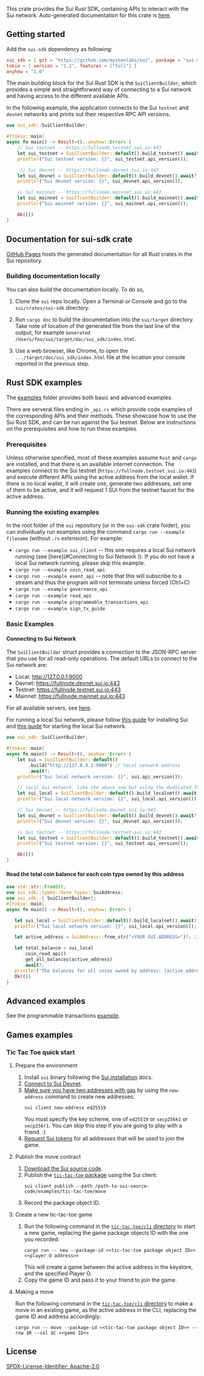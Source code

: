 This crate provides the Sui Rust SDK, containing APIs to interact with the Sui network. Auto-generated documentation for this crate is [here](https://mystenlabs.github.io/sui/sui_sdk/index.html).

## Getting started

Add the `sui-sdk` dependency as following:

```toml
sui_sdk = { git = "https://github.com/mystenlabs/sui", package = "sui-sdk"}
tokio = { version = "1.2", features = ["full"] }
anyhow = "1.0"
```

The main building block for the Sui Rust SDK is the `SuiClientBuilder`, which provides a simple and straightforward way of connecting to a Sui network and having access to the different available APIs.

In the following example, the application connects to the Sui `testnet` and `devnet` networks and prints out their respective RPC API versions.

```rust
use sui_sdk::SuiClientBuilder;

#[tokio::main]
async fn main() -> Result<(), anyhow::Error> {
    // Sui testnet -- https://fullnode.testnet.sui.io:443
    let sui_testnet = SuiClientBuilder::default().build_testnet().await?;
    println!("Sui testnet version: {}", sui_testnet.api_version());

     // Sui devnet -- https://fullnode.devnet.sui.io:443
    let sui_devnet = SuiClientBuilder::default().build_devnet().await?;
    println!("Sui devnet version: {}", sui_devnet.api_version());

    // Sui mainnet -- https://fullnode.mainnet.sui.io:443
    let sui_mainnet = SuiClientBuilder::default().build_mainnet().await?;
    println!("Sui mainnet version: {}", sui_mainnet.api_version());

    Ok(())
}

```

## Documentation for sui-sdk crate

[GitHub Pages](https://mystenlabs.github.io/sui/sui_sdk/index.html) hosts the generated documentation for all Rust crates in the Sui repository.

### Building documentation locally

You can also build the documentation locally. To do so,

1. Clone the `sui` repo locally. Open a Terminal or Console and go to the `sui/crates/sui-sdk` directory.

1. Run `cargo doc` to build the documentation into the `sui/target` directory. Take note of location of the generated file from the last line of the output, for example `Generated /Users/foo/sui/target/doc/sui_sdk/index.html`.

1. Use a web browser, like Chrome, to open the `.../target/doc/sui_sdk/index.html` file at the location your console reported in the previous step.

## Rust SDK examples

The [examples](https://github.com/MystenLabs/sui/tree/main/crates/sui-sdk/examples) folder provides both basic and advanced examples.

There are serveral files ending in `_api.rs` which provide code examples of the corresponding APIs and their methods. These showcase how to use the Sui Rust SDK, and can be run against the Sui testnet. Below are instructions on the prerequisites and how to run these examples.

### Prerequisites

Unless otherwise specified, most of these examples assume `Rust` and `cargo` are installed, and that there is an available internet connection. The examples connect to the Sui testnet (`https://fullnode.testnet.sui.io:443`) and execute different APIs using the active address from the local wallet. If there is no local wallet, it will create one, generate two addresses, set one of them to be active, and it will request 1 SUI from the testnet faucet for the active address.

### Running the existing examples

In the root folder of the `sui` repository (or in the `sui-sdk` crate folder), you can individually run examples using the command  `cargo run --example filename` (without `.rs` extension). For example:
* `cargo run --example sui_client` -- this one requires a local Sui network running (see [here](#Connecting to Sui Network
)). If you do not have a local Sui network running, please skip this example.
* `cargo run --example coin_read_api`
* `cargo run --example event_api` -- note that this will subscribe to a stream and thus the program will not terminate unless forced (Ctrl+C)
* `cargo run --example governance_api`
* `cargo run --example read_api`
* `cargo run --example programmable_transactions_api`
* `cargo run --example sign_tx_guide`

### Basic Examples

#### Connecting to Sui Network
The `SuiClientBuilder` struct provides a connection to the JSON-RPC server that you use for all read-only operations. The default URLs to connect to the Sui network are:

- Local: http://127.0.0.1:9000
- Devnet: https://fullnode.devnet.sui.io:443
- Testnet: https://fullnode.testnet.sui.io:443
- Mainnet: https://fullnode.mainnet.sui.io:443

For all available servers, see [here](https://sui.io/networkinfo).

For running a local Sui network, please follow [this guide](https://docs.sui.io/build/sui-local-network) for installing Sui and [this guide](https://docs.sui.io/build/sui-local-network#start-the-local-network) for starting the local Sui network.


```rust
use sui_sdk::SuiClientBuilder;

#[tokio::main]
async fn main() -> Result<(), anyhow::Error> {
    let sui = SuiClientBuilder::default()
        .build("http://127.0.0.1:9000") // local network address
        .await?;
    println!("Sui local network version: {}", sui.api_version());

    // local Sui network, like the above one but using the dedicated function
    let sui_local = SuiClientBuilder::default().build_localnet().await?;
    println!("Sui local network version: {}", sui_local.api_version());

    // Sui devnet -- https://fullnode.devnet.sui.io:443
    let sui_devnet = SuiClientBuilder::default().build_devnet().await?;
    println!("Sui devnet version: {}", sui_devnet.api_version());

    // Sui testnet -- https://fullnode.testnet.sui.io:443
    let sui_testnet = SuiClientBuilder::default().build_testnet().await?;
    println!("Sui testnet version: {}", sui_testnet.api_version());

    Ok(())
}
```

#### Read the total coin balance for each coin type owned by this address
```rust
use std::str::FromStr;
use sui_sdk::types::base_types::SuiAddress;
use sui_sdk::{ SuiClientBuilder};
#[tokio::main]
async fn main() -> Result<(), anyhow::Error> {

   let sui_local = SuiClientBuilder::default().build_localnet().await?;
   println!("Sui local network version: {}", sui_local.api_version());

   let active_address = SuiAddress::from_str("<YOUR SUI ADDRESS>")?; // change to your Sui address

   let total_balance = sui_local
      .coin_read_api()
      .get_all_balances(active_address)
      .await?;
   println!("The balances for all coins owned by address: {active_address} are {}", total_balance);
   Ok(())
}
```

## Advanced examples

See the programmable transactions [example](https://github.com/MystenLabs/sui/blob/main/crates/sui-sdk/examples/programmable_transactions_api.rs).

## Games examples

### Tic Tac Toe quick start

1. Prepare the environment
   1. Install `sui` binary following the [Sui installation](https://github.com/MystenLabs/sui/blob/main/docs/content/guides/developer/getting-started/sui-install.mdx) docs.
   1. [Connect to Sui Devnet](https://github.com/MystenLabs/sui/blob/main/docs/content/guides/developer/getting-started/connect.mdx).
   1. [Make sure you have two addresses with gas](https://github.com/MystenLabs/sui/blob/main/docs/content/guides/developer/getting-started/get-address.mdx) by using the `new-address` command to create new addresses:
      ```shell
      sui client new-address ed25519
      ```
      You must specify the key scheme, one of `ed25519` or `secp256k1` or `secp256r1`.
      You can skip this step if you are going to play with a friend. :)
   1. [Request Sui tokens](https://github.com/MystenLabs/sui/blob/main/docs/content/guides/developer/getting-started/get-coins.mdx) for all addresses that will be used to join the game.

2. Publish the move contract
   1. [Download the Sui source code](https://github.com/MystenLabs/sui/blob/main/docs/content/guides/developer/getting-started/sui-install.mdx).
   1. Publish the [`tic-tac-toe` package](https://github.com/MystenLabs/sui/tree/main/examples/tic-tac-toe/move)
      using the Sui client:
      ```shell
      sui client publish --path /path-to-sui-source-code/examples/tic-tac-toe/move
      ```
   1. Record the package object ID.

3. Create a new tic-tac-toe game
   1. Run the following command in the [`tic-tac-toe/cli` directory](https://github.com/MystenLabs/sui/tree/main/examples/tic-tac-toe/cli) to start a new game, replacing the game package objects ID with the one you recorded:
      ```shell
      cargo run -- new --package-id <<tic-tac-toe package object ID>> <<player O address>>
      ```
      This will create a game between the active address in the keystore, and the specified Player O.
   1. Copy the game ID and pass it to your friend to join the game.

4. Making a move

   Run the following command in the [`tic-tac-toe/cli` directory](https://github.com/MystenLabs/sui/tree/main/examples/tic-tac-toe/cli) to make a move in an existing game, as the active address in the CLI, replacing the game ID and address accordingly:
   ```shell
   cargo run -- move --package-id <<tic-tac-toe package object ID>> --row $R --col $C <<game ID>>
   ```

## License

[SPDX-License-Identifier: Apache-2.0](https://github.com/MystenLabs/sui/blob/main/LICENSE)
